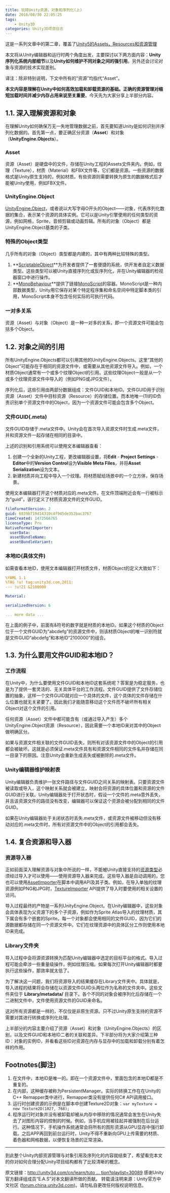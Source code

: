 ```yaml
---
title: 玩转Unity资源，对象和序列化(上)
date: 2016/08/30 22:05:25
tags: 
    - Unity3D
categories: Unity3D项目日志
---
```


这是一系列文章中的第二章，覆盖了[Unity5的Assets，Resources和资源管理](https://unity3d.com/learn/tutorials/topics/best-practices/guide-asset-bundles-and-resources)



本文将从Unity编辑器和运行时两个角度出发，主要探讨以下两方面内容：**Unity序列化系统内部细节**以及**Unity如何维护不同对象之间的强引用**。另外还会讨论对象与资源的技术实现差别。

译注：除非特别说明，下文中所有的“资源”均指代“Asset”。


**本文内容是理解在Unity中如何高效加载和卸载资源的基础。正确的资源管理对缩短加载时间并减少内存占用来说至关重要**。今天先为大家分享上半部分内容。
<!-- more -->


## 1.1. 深入理解资源和对象

在理解Unity如何确保万无一失地管理数据之前，首先要知道Unity是如何识别并序列化数据的。首先第一点，要正确区分资源（**Asset**）和对象（**UnityEngine.Objects**）。

### Asset

资源（Asset）是硬盘中的文件，存储在Unity工程的Assets文件夹内。例如，纹理（Texture），材质（Material）和FBX文件等，它们都是资源。一些资源的数据格式是Unity原生支持的，例如材质。有些资源则需要转换为原生的数据格式后才能被Unity使用，例如FBX文件。

### UnityEngine.Object

[UnityEngine.Object](http://docs.unity3d.com/ScriptReference/Object.html?_ga=1.146782647.2098911022.1464579255)，或者说以大写字母O开头的Object——对象，代表序列化数据的集合，表示某个资源的具体实例。它可以是Unity引擎使用的任何类型的资源，例如网格，Sprite，音频剪辑或动画剪辑。所有的对象（Object）都是UnityEngine.Object基类的子类。

### 特殊的Object类型

几乎所有的对象（Object）类型都是内建的，其中有两种比较特殊的类型。

1. **[ScriptableObject](http://docs.unity3d.com/ScriptReference/ScriptableObject.html?_ga=1.146782647.2098911022.1464579255)**为开发者提供了一套便捷的系统，供开发者自定义数据类型。这些类型可以被Unity直接序列化或反序列化，并在Unity编辑器的检视器窗口中进行操作。
2. **[MonoBehaviour](http://docs.unity3d.com/ScriptReference/MonoBehaviour.html?_ga=1.217438613.2098911022.1464579255)**提供了链接[MonoScript](http://docs.unity3d.com/ScriptReference/MonoScript.html?_ga=1.217438613.2098911022.1464579255)的容器。MonoScript是一种内部数据类型，Unity用它保存对某个特定程序集和命名空间中特定脚本类的引用，MonoScript本身不包含任何实际的可执行代码。

### 一对多关系

资源（Asset）与对象（Object）是一种一对多的关系，即一个资源文件可能会包括多个Object。

## 1.2. 对象之间的引用

所有UnityEngine.Objects都可以引用其他的UnityEngine.Objects。这里“其他的Object”可能存在于相同的资源文件中，或需要从其他资源文件导入。例如，一个材质Object通常有一个或多个纹理Object的引用。这些纹理Object一般是从一个或多个纹理资源文件中导入的（例如PNG或JPG文件）。

序列化后，这些引用由两部分数据组成：文件GUID和本地ID。文件GUID用于识别资源（Asset）文件中目标资源（Resource）的存储位置。而本地唯一(1)的ID负责识别单个资源文件中的Object，因为一个资源文件可能会包含多个Object。

### 文件GUID(.meta)

文件GUID存储于.meta文件中。Unity会在首次导入资源文件时生成.meta文件，并和资源文件一起存储在相同的目录中。

上述的识别和引用系统可以使用文本编辑器查看：

1. 创建一个全新的Unity工程，更改编辑器设置，将**Edit** - **Project Settings**  -  **Editor**中的**Version Control**设为**Visible Meta Files**，并将**Asset Serialization**设为文本。
2. 新建材质并向工程中导入一个纹理。将材质赋给场景中的一个立方体，保存场景。

使用文本编辑器打开这个材质对应的.meta文件。在文件顶端附近会有一行被标示为“guid”，该行定义了材质资源文件的文件GUID。

```yaml
fileFormatVersion: 2
guid: 6839b719d14310c4f945de352bac3767
timeCreated: 1472566765
licenseType: Pro
NativeFormatImporter:
  userData: 
  assetBundleName: 
  assetBundleVariant: 
```



### 本地ID(具体文件)

如需查看本地ID，使用文本编辑器打开材质文件，材质Object的定义大致如下：

```yaml
%YAML 1.1
%TAG !u! tag:unity3d.com,2011:
--- !u!21 &2100000

Material:

serializedVersion: 6

... more data ...
```

在上面的例子中，前面有&符号的数字就是材质的本地ID。如果这个材质的Object位于一个文件GUID为“abcdefg”的资源文件中，则该材质Object的唯一识别符就是文件GUID“abcdefg”和本地ID“2100000”的组合。

## 1.3. 为什么要用文件GUID和本地ID？

### 工作流程

在Unity中，为什么要使用文件GUID和本地ID这套系统呢？答案是为稳定服务，也是为了提供一套灵活的、无关具体平台的工作流程。文件GUID提供了文件存储位置的抽象，这样一个文件GUID就对应一个具体的文件，这个具体的文件存储在什么位置也就无关紧要了。因此我们才能随意移动这个文件而不破坏所有相关Object对这个文件的引用。

任何资源（Asset）文件中都可能含有（或通过导入产生）多个UnityEngine.Object资源（Resource），因此需要一个本地ID来对其中的Object做明确区分。

如果与资源文件相关联的文件GUID丢失，则所有对该资源文件中的Object的引用都会被破坏。这就是必须保证.meta文件具有和资源文件相同的文件名并存储在同一目录下的原因。注意Unity会重新生成丢失或被删除的.meta文件。

### Unity编辑器维护映射表

Unity编辑器负责维护一张文件路径与文件GUID之间关系的映射表。只要资源文件被读取或导入，这个映射关系就会被建立，映射会将资源的具体位置和资源的文件GUID进行关联。Unity编辑器处于打开状态时，假设一个文件的.meta意外丢失，并且该资源文件的路径没有改变，编辑器可以保证这个资源会被分配到相同的文件GUID。

如果在Unity编辑器处于关闭状态时丢失.meta文件，或资源文件被移动但没有移动对应的.meta文件时，所有对资源文件中的Object的引用都会丢失。

## 1.4. 复合资源和导入器

### 资源导入器

正如前面深入理解资源与对象中所说的一样，不能被Unity直接支持的[资源类型](https://unity3d.com/cn/learn/tutorials/topics/best-practices/assets-objects-and-serialization?playlist=30089#Inside_Assets_and_Objects)必须经过导入才可以使用——使用资源导入器来完成。这些导入器是自动调用的，您也可以使用[AssetImporter](http://docs.unity3d.com/ScriptReference/AssetImporter.html?_ga=1.200234669.2098911022.1464579255)在脚本中调用API及其子类。例如，在导入单独的纹理资源例如PNG和JPG时，[TextureImporter](http://docs.unity3d.com/ScriptReference/TextureImporter.html?_ga=1.200234669.2098911022.1464579255) API提供了导入时要使用的相关设置的访问。

导入过程最终的产物是一系列UnityEngine.Object。在Unity编辑器中，这些对象会具体表现为父资源下的多个子资源，例如作为Sprite Atlas导入的纹理材质，其下属会有多个嵌套的Sprite。每一个对象都会使用相同的文件GUID，因为它们的源数据都存储在同一个资源文件中。它们在纹理资源中的具体区分工作则使用本地ID来完成。

### Library文件夹

导入过程中会将源资源转换为匹配Unity编辑器中选定的目标平台的格式。导入过程可能会牵涉一些重量级操作，例如纹理压缩。如果每次打开Unity编辑器时都要执行这些操作，那效率就太低了。

为了解决这一问题，我们将资源导入的结果缓存在Library文件夹中。具体就是，导入进程的结果将会存储在以资源文件GUID头两位作为名称的文件夹中。这些文件夹位于 **Library/metadata/** 目录下。各个不同的对象会被序列化后存储在一个二进制文件中，文件使用资源文件的GUID来命名。

这对所有资源都是一样的，不仅仅是非原生资源。只不过Unity原生支持的资源不需要对其进行转换或序列化处理。



上半部分的内容主要介绍了资源（Asset）和对象（UnityEngine.Objects）的区别，以及文件GUID和本地ID二者的关联和差异。下半部分将为大家介绍第三种ID：对象的实例ID，并看看这些ID对资源在内存与显存中的加载和卸载分别有着怎样的作用。



## Footnotes(脚注)

1. 在文件中，本地ID是唯一的。即在一个资源文件中，里面包含的本地ID都是不重复的。
2. 在内部，这种缓存被称为PersistentManager。实际的转换工作在在Unity的C++ Remapper类中进行，Remapper类没有提供任何C# API调用接口。
3. 运行时创建资源的示例是在脚本中创建Texture2D对象：`var myTexture = new Texture2D(1027, 768);`
4. 程序运行时对象并没有被卸载却被从内存中移除的情况通常会发生在Unity失去了对图形内容的控制的时候。例如，当手机应用被挂起并被强制在后台运行。这种情况下，手机操作系统通常会将所有的图形资源从GPU显存中强行卸载。之后APP再回到前台运行时，Unity不得不重新向GPU上传需要的材质、着色器和网格数据，以便恢复场景的正常渲染。

------

到此整个Unity内部资源管理与对象引用及序列化的内容就结束了，希望看完本文的你对如何合理分配Unity项目结构都有了比较清晰的概念。

原文链接：[http://unity3d.com/cn/learn/tuto ... tion?playlist=30089](http://unity3d.com/cn/learn/tutorials/topics/best-practices/assets-objects-and-serialization?playlist=30089)
感谢Unity官方翻译组成员“E.A.S”对本文翻译所做的贡献。
转载请注明来源：Unity官方中文社区 ([forum.china.unity3d.com](http://forum.china.unity3d.com/thread-20129-1-1.html))。请勿私自更改任何版权说明信息。





